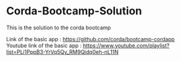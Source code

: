 # Corda-Bootcamp-Solution
This is the solution to the corda bootcamp

Link of the basic app : https://github.com/corda/bootcamp-cordapp
Youtube link of the basic app  : https://www.youtube.com/playlist?list=PLi1PppB3-YrVq5Qy_RM9Qidq0eh-nL11N
